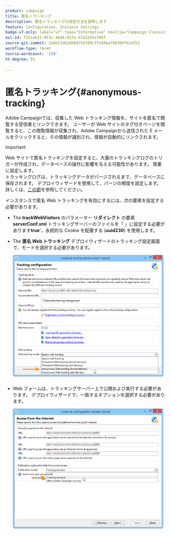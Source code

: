 ```yaml
---
product: campaign
title: 匿名トラッキング
description: 匿名トラッキングの設定方法を説明します
feature: Configuration, Instance Settings
badge-v7-only: label="v7" type="Informative" tooltip="Campaign Classicv7 にのみ適用"
exl-id: f251eb21-0f3c-4b46-927a-57a3291e705f
source-git-commit: 3a9b21d626b60754789c3f594ba798309f62a553
workflow-type: tm+mt
source-wordcount: '219'
ht-degree: 5%

---
```


# 匿名トラッキング{#anonymous-tracking}

Adobe Campaignでは、収集した Web トラッキング情報を、サイトを匿名で閲覧する受信者とリンクできます。 ユーザーが Web サイトのタグ付きページを閲覧すると、この閲覧情報が収集され、Adobe Campaignから送信された E メールをクリックすると、その情報が識別され、情報が自動的にリンクされます。

>[!IMPORTANT]
>
>Web サイトで匿名トラッキングを設定すると、大量のトラッキングログのトリガーが作成され、データベースの操作に影響を与える可能性があります。 慎重に設定します。\
>トラッキングログは、トラッキングデータがパージされるまで、データベースに保存されます。 デプロイウィザードを使用して、パージの頻度を設定します。 詳しくは、[この節](../../installation/using/deploying-an-instance.md#purging-data)を参照してください。

インスタンスで匿名 Web トラッキングを有効にするには、次の要素を設定する必要があります。

* The **trackWebVisitors** のパラメーター **リダイレクト** の要素 **serverConf.xml** トラッキングサーバーのファイルを「 」に設定する必要があります&#x200B;**true**&#39;，永続的な Cookie を配置する (**uuid230**) を使用します。
* The **匿名 Web トラッキング** デプロイウィザードのトラッキング設定画面で、モードを選択する必要があります。

  ![](assets/webtracking_anonymous_set.png)

* Web フォームは、トラッキングサーバー上で公開および実行する必要があります。 デプロイウィザードで、一致するオプションを選択する必要があります。

  ![](assets/webtracking_publication_set_for_webapps.png)
